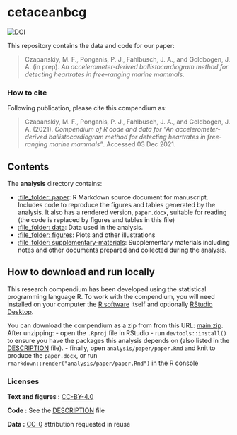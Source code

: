 
<!-- README.md is generated from README.Rmd. Please edit that file -->

# cetaceanbcg

[![DOI](https://zenodo.org/badge/399999855.svg)](https://zenodo.org/badge/latestdoi/399999855)

This repository contains the data and code for our paper:

> Czapanskiy, M. F., Ponganis, P. J., Fahlbusch, J. A., and Goldbogen,
> J. A. (in prep). *An accelerometer-derived ballistocardiogram method
> for detecting heartrates in free-ranging marine mammals*.

### How to cite

Following publication, please cite this compendium as:

> Czapanskiy, M. F., Ponganis, P. J., Fahlbusch, J. A., and Goldbogen,
> J. A. (2021). *Compendium of R code and data for “An
> accelerometer-derived ballistocardiogram method for detecting
> heartrates in free-ranging marine mammals”*. Accessed 03 Dec 2021.

## Contents

The **analysis** directory contains:

-   [:file\_folder: paper](/analysis/paper): R Markdown source document
    for manuscript. Includes code to reproduce the figures and tables
    generated by the analysis. It also has a rendered version,
    `paper.docx`, suitable for reading (the code is replaced by figures
    and tables in this file)
-   [:file\_folder: data](/analysis/data): Data used in the analysis.
-   [:file\_folder: figures](/analysis/figures): Plots and other
    illustrations
-   [:file\_folder:
    supplementary-materials](/analysis/supplementary-materials):
    Supplementary materials including notes and other documents prepared
    and collected during the analysis.

## How to download and run locally

This research compendium has been developed using the statistical
programming language R. To work with the compendium, you will need
installed on your computer the [R
software](https://cloud.r-project.org/) itself and optionally [RStudio
Desktop](https://rstudio.com/products/rstudio/download/).

You can download the compendium as a zip from from this URL:
[main.zip](/archive/main.zip). After unzipping: - open the `.Rproj` file
in RStudio - run `devtools::install()` to ensure you have the packages
this analysis depends on (also listed in the [DESCRIPTION](/DESCRIPTION)
file). - finally, open `analysis/paper/paper.Rmd` and knit to produce
the `paper.docx`, or run `rmarkdown::render("analysis/paper/paper.Rmd")`
in the R console

### Licenses

**Text and figures :**
[CC-BY-4.0](http://creativecommons.org/licenses/by/4.0/)

**Code :** See the [DESCRIPTION](DESCRIPTION) file

**Data :** [CC-0](http://creativecommons.org/publicdomain/zero/1.0/)
attribution requested in reuse
